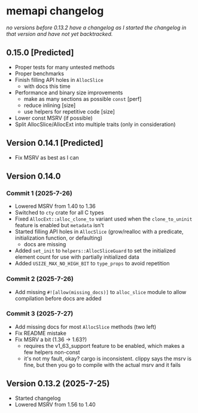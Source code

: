 # memapi changelog

_no versions before 0.13.2 have a changelog as I started the changelog in that version and have not yet backtracked._

## 0.15.0 [Predicted]

- Proper tests for many untested methods
- Proper benchmarks
- Finish filling API holes in `AllocSlice`
  - with docs this time
- Performance and binary size improvements
  - make as many sections as possible `const` [perf]
  - reduce inlining [size]
  - use helpers for repetitive code [size]
- Lower const MSRV (if possible)
- Split AllocSlice/AllocExt into multiple traits (only in consideration)

## Version 0.14.1 [Predicted]

- Fix MSRV as best as I can

## Version 0.14.0 

### Commit 1 (2025-7-26)

- Lowered MSRV from 1.40 to 1.36
- Switched to `cty` crate for all C types
- Fixed `AllocExt::alloc_clone_to` variant used when the `clone_to_uninit` feature is enabled but `metadata` isn't
- Started filling API holes in `AllocSlice` (grow/realloc with a predicate, initialization function, or defaulting)
  - docs are missing
- Added `set_init` to `helpers::AllocSliceGuard` to set the initialized element count for use with partially initialized
  data
- Added `USIZE_MAX_NO_HIGH_BIT` to `type_props` to avoid repetition

### Commit 2 (2025-7-26)

- Add missing `#![allow(missing_docs)]` to `alloc_slice` module to allow compilation before docs are added

### Commit 3 (2025-7-27)

- Add missing docs for most `AllocSlice` methods (two left)
- Fix README mistake
- Fix MSRV a bit (1.36 → 1.63?)
  - requires the v1_63_support feature to be enabled, which makes a few helpers non-const
  - it's not my fault, okay? cargo is inconsistent. clippy says the msrv is fine, but then you go to compile with the 
    actual msrv and it fails

## Version 0.13.2 (2025-7-25)

- Started changelog
- Lowered MSRV from 1.56 to 1.40
